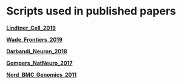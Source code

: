 # Scripts used in published papers

[**Lindtner_Cell_2019**]()

[**Wade_Frontiers_2019**]()

[**Darbandi_Neuron_2018**](https://github.com/NordNeurogenomicsLab/Publications/tree/master/Darbandi_Cell_2018)

[**Gompers_NatNeuro_2017**](https://github.com/NordNeurogenomicsLab/Publications/tree/master/Gompers_NatNeuro_2017)

[**Nord_BMC_Genomics_2011**](https://github.com/NordNeurogenomicsLab/Publications/tree/master/Nord_BMC_Genomics_2011)

